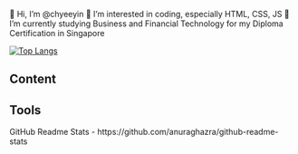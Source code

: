 👋 Hi, I’m @chyeeyin
👀 I’m interested in coding, especially HTML, CSS, JS
🌱 I’m currently studying Business and Financial Technology for my Diploma Certification in Singapore

<!--- Statistics--->
[![Top Langs](https://github-readme-stats.vercel.app/api/top-langs/?username=chyeeyin&hide_progress=true)](https://github.com/chyeeyin/github-readme-stats)
<h2>Content</h2>



<h2>Tools</h2>
GitHub Readme Stats - https://github.com/anuraghazra/github-readme-stats



<!---
chyeeyin/chyeeyin is a ✨ special ✨ repository because its `README.md` (this file) appears on your GitHub profile.
You can click the Preview link to take a look at your changes.
--->
